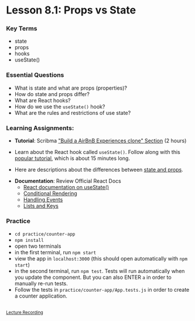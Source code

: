 # Lesson 8.1: Props vs State

### Key Terms

- state
- props
- hooks
- useState()

### Essential Questions

- What is state and what are props (properties)?
- How do state and props differ?
- What are React hooks?
- How do we use the `useState()` hook?
- What are the rules and restrictions of use state?


### Learning Assignments:
- **Tutorial**: Scribma ["Build a AirBnB Experiences clone" Section](https://scrimba.com/learn/learnreact) (2 hours)

- Learn about the React hook called `useState()`. Follow along with this [popular tutorial](https://www.youtube.com/watch?v=9xhKH43llhU), which is about 15 minutes long.

- Here are descriptions about the differences between [state and props](https://github.com/uberVU/react-guide/blob/master/props-vs-state.md).

+ **Documentation**: Review Official React Docs
  + [React documentation on useState()](https://reactjs.org/docs/hooks-state.html)
  + [Conditional Rendering](https://reactjs.org/docs/conditional-rendering.html)
  + [Handling Events](https://reactjs.org/docs/handling-events.html)
  + [Lists and Keys](https://reactjs.org/docs/lists-and-keys.html)

### Practice

- `cd practice/counter-app`
- `npm install`
- open two terminals
- in the first terminal, run `npm start`
- view the app in `localhost:3000` (this should open automatically with `npm start`)
- in the second terminal, run `npm test`. Tests will run automatically when you update the <App/> component. But you can also ENTER `a` in order to manually re-run tests.
- Follow the tests in `practice/counter-app/App.tests.js` in order to create a counter application.

##
<sup>[Lecture Recording](https://zoom.us/rec/share/u5F3K5jV1VFOAZ3rsmXdQYowB9u_X6a80SAc-ftczE9wdiQor_uPovz5u9RnJ4tb)</sup>

